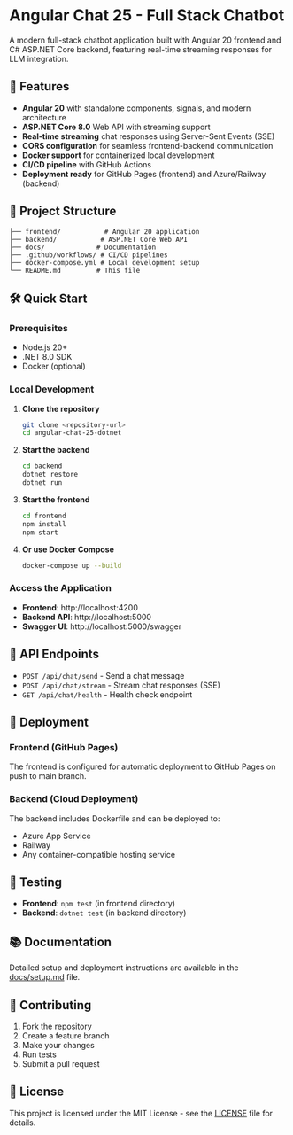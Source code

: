 # Angular Chat 25 - Full Stack Chatbot

A modern full-stack chatbot application built with Angular 20 frontend and C# ASP.NET Core backend, featuring real-time streaming responses for LLM integration.

## 🚀 Features

- **Angular 20** with standalone components, signals, and modern architecture
- **ASP.NET Core 8.0** Web API with streaming support
- **Real-time streaming** chat responses using Server-Sent Events (SSE)
- **CORS configuration** for seamless frontend-backend communication
- **Docker support** for containerized local development
- **CI/CD pipeline** with GitHub Actions
- **Deployment ready** for GitHub Pages (frontend) and Azure/Railway (backend)

## 📁 Project Structure

```
├── frontend/           # Angular 20 application
├── backend/           # ASP.NET Core Web API
├── docs/             # Documentation
├── .github/workflows/ # CI/CD pipelines
├── docker-compose.yml # Local development setup
└── README.md         # This file
```

## 🛠️ Quick Start

### Prerequisites

- Node.js 20+
- .NET 8.0 SDK
- Docker (optional)

### Local Development

1. **Clone the repository**
   ```bash
   git clone <repository-url>
   cd angular-chat-25-dotnet
   ```

2. **Start the backend**
   ```bash
   cd backend
   dotnet restore
   dotnet run
   ```

3. **Start the frontend**
   ```bash
   cd frontend
   npm install
   npm start
   ```

4. **Or use Docker Compose**
   ```bash
   docker-compose up --build
   ```

### Access the Application

- **Frontend**: http://localhost:4200
- **Backend API**: http://localhost:5000
- **Swagger UI**: http://localhost:5000/swagger

## 🔧 API Endpoints

- `POST /api/chat/send` - Send a chat message
- `POST /api/chat/stream` - Stream chat responses (SSE)
- `GET /api/chat/health` - Health check endpoint

## 🚀 Deployment

### Frontend (GitHub Pages)
The frontend is configured for automatic deployment to GitHub Pages on push to main branch.

### Backend (Cloud Deployment)
The backend includes Dockerfile and can be deployed to:
- Azure App Service
- Railway
- Any container-compatible hosting service

## 🧪 Testing

- **Frontend**: `npm test` (in frontend directory)
- **Backend**: `dotnet test` (in backend directory)

## 📚 Documentation

Detailed setup and deployment instructions are available in the [docs/setup.md](docs/setup.md) file.

## 🤝 Contributing

1. Fork the repository
2. Create a feature branch
3. Make your changes
4. Run tests
5. Submit a pull request

## 📄 License

This project is licensed under the MIT License - see the [LICENSE](LICENSE) file for details.

